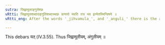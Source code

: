 ```yaml
---
sutra: जिह्वामूलाङ्गुलेश्छः
vRtti: जिह्वामूलशब्दादङ्गुलिशब्दाच्चछः प्रत्ययो भवति तत्र भव इत्येतस्मिन्विषये ॥
vRtti_eng: After the words '_jihvamula_', and '_anguli_' there is the affix छ in the sense of 'what stays there'.

---
```

This debars यत् (IV.3.55). Thus जिह्वामूलीयम्, अंगुलीयम् ॥
